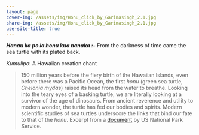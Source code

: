 ```yaml
---
layout: page
cover-img: /assets/img/Honu_click_by_Garimasingh_2.1.jpg
share-img: /assets/img/Honu_click_by_Garimasingh_2.1.jpg
use-site-title: true
---
```


**_Hanau ka po ia honu kua nanaka :-_** From the darkness of time came the sea turtle with its plated back. 

_Kumulipo_: A Hawaiian creation chant

>150 million years before the fiery birth of the Hawaiian Islands, even before there was a Pacific Ocean, the first _honu_ (green sea turtle, _Chelonia mydas_) raised its head from the water to breathe. Looking into the teary eyes of a basking turtle, we are literally looking at a survivor of the age of dinosaurs. From ancient reverence and utility to modern wonder, the turtle has fed our bodies and spirits. Modern scientific studies of sea turtles underscore the links that bind our fate to that of the _honu_. Excerpt from a [document](https://www.nps.gov/kaho/learn/nature/upload/honu.pdf) by US National Park Service. 
